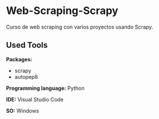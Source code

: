 # Web-Scraping-Scrapy
Curso de web scraping con varios proyectos usando Scrapy.

## **Used Tools**

**Packages:**

* scrapy 
* autopep8

**Programming language:** Python

**IDE:** Visual Studio Code

**SO:** Windows
